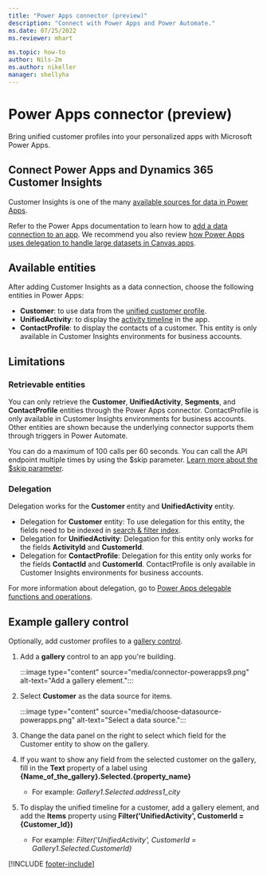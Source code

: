 ```yaml
---
title: "Power Apps connector (preview)"
description: "Connect with Power Apps and Power Automate."
ms.date: 07/25/2022
ms.reviewer: mhart

ms.topic: how-to
author: Nils-2m
ms.author: nikeller
manager: shellyha
---
```


# Power Apps connector (preview)

Bring unified customer profiles into your personalized apps with Microsoft Power Apps.

## Connect Power Apps and Dynamics 365 Customer Insights

Customer Insights is one of the many [available sources for data in Power Apps](/powerapps/maker/canvas-apps/working-with-data-sources).

Refer to the Power Apps documentation to learn how to [add a data connection to an app](/powerapps/maker/canvas-apps/add-data-connection). We recommend you also review [how Power Apps uses delegation to handle large datasets in Canvas apps](/powerapps/maker/canvas-apps/delegation-overview).

## Available entities

After adding Customer Insights as a data connection, choose the following entities in Power Apps:

- **Customer**: to use data from the [unified customer profile](customer-profiles.md).
- **UnifiedActivity**: to display the [activity timeline](activities.md) in the app.
- **ContactProfile**: to display the contacts of a customer. This entity is only available in Customer Insights environments for business accounts.

## Limitations

### Retrievable entities

You can only retrieve the **Customer**, **UnifiedActivity**, **Segments**, and **ContactProfile** entities through the Power Apps connector. ContactProfile is only available in Customer Insights environments for business accounts. Other entities are shown because the underlying connector supports them through triggers in Power Automate.

You can do a maximum of 100 calls per 60 seconds. You can call the API endpoint multiple times by using the $skip parameter. [Learn more about the $skip parameter](/connectors/customerinsights/#get-items-from-an-entity).

### Delegation

Delegation works for the **Customer** entity and **UnifiedActivity** entity.

- Delegation for **Customer** entity: To use delegation for this entity, the fields need to be indexed in [search & filter index](search-filter-index.md).  
- Delegation for **UnifiedActivity**: Delegation for this entity only works for the fields **ActivityId** and **CustomerId**.  
- Delegation for **ContactProfile**: Delegation for this entity only works for the fields **ContactId** and **CustomerId**. ContactProfile is only available in Customer Insights environments for business accounts.

For more information about delegation, go to [Power Apps delegable functions and operations](/powerapps/maker/canvas-apps/delegation-overview).

## Example gallery control

Optionally, add customer profiles to a [gallery control](/powerapps/maker/canvas-apps/add-gallery).

1. Add a **gallery** control to an app you're building.
  
   :::image type="content" source="media/connector-powerapps9.png" alt-text="Add a gallery element.":::

1. Select **Customer** as the data source for items.

   :::image type="content" source="media/choose-datasource-powerapps.png" alt-text="Select a data source.":::

1. Change the data panel on the right to select which field for the Customer entity to show on the gallery.

1. If you want to show any field from the selected customer on the gallery, fill in the **Text** property of a label using **{Name_of_the_gallery}.Selected.{property_name}**  
    - For example: _Gallery1.Selected.address1_city_

1. To display the unified timeline for a customer, add a gallery element, and add the **Items** property using **Filter('UnifiedActivity', CustomerId = {Customer_Id})**  
    - For example: _Filter('UnifiedActivity', CustomerId = Gallery1.Selected.CustomerId)_

[!INCLUDE [footer-include](includes/footer-banner.md)]
